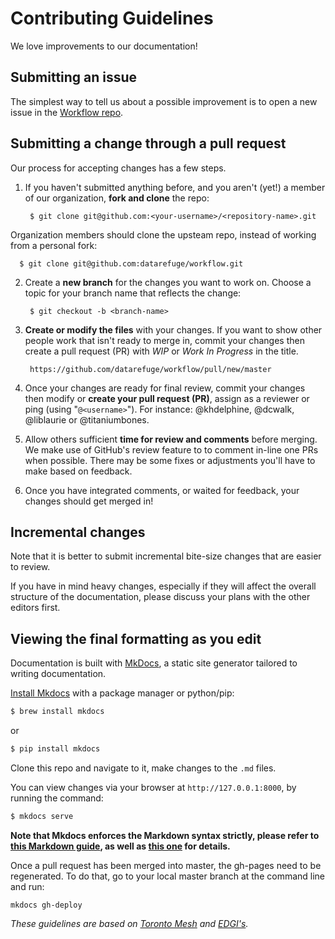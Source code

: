 # Contributing Guidelines

We love improvements to our documentation! 

## Submitting an issue

The simplest way to tell us about a possible improvement is to open a new issue in the [Workflow repo](https://github.com/datarefuge/workflow/issues).

## Submitting a change through a pull request

Our process for accepting changes has a few steps.

1. If you haven't submitted anything before, and you aren't (yet!) a member of our organization, **fork and clone** the repo:

        $ git clone git@github.com:<your-username>/<repository-name>.git

  Organization members should clone the upsteam repo, instead of working from a personal fork:

      $ git clone git@github.com:datarefuge/workflow.git

2. Create a **new branch** for the changes you want to work on. Choose a topic for your branch name that reflects the change:

        $ git checkout -b <branch-name>

3. **Create or modify the files** with your changes. If you want to show other people work that isn't ready to merge in, commit your changes then create a pull request (PR) with _WIP_ or _Work In Progress_ in the title.

        https://github.com/datarefuge/workflow/pull/new/master

4. Once your changes are ready for final review, commit your changes then modify or **create your pull request (PR)**, assign as a reviewer or ping (using "`@<username>`"). For instance: @khdelphine, @dcwalk, @liblaurie or @titaniumbones.

5. Allow others sufficient **time for review and comments** before merging. We make use of GitHub's review feature to to comment in-line one PRs when possible. There may be some fixes or adjustments you'll have to make based on feedback.

6. Once you have integrated comments, or waited for feedback, your changes should get merged in!

## Incremental changes
Note that it is better to submit incremental bite-size changes that are easier to review. 

If you have in mind heavy changes, especially if they will affect the overall structure of the documentation, please discuss your plans with the other editors first.

## Viewing the final formatting as you edit

Documentation is built with [MkDocs](http://www.mkdocs.org/), a static site generator tailored to writing documentation. 

[Install Mkdocs](http://www.mkdocs.org/#installation) with a package manager or python/pip:

```sh
$ brew install mkdocs
```
or
```sh
$ pip install mkdocs
```

Clone this repo and navigate to it, make changes to the `.md` files. 

You can view changes via your browser at `http://127.0.0.1:8000`, by running the command:

```sh
$ mkdocs serve
```

**Note that Mkdocs enforces the Markdown syntax strictly, please refer to [this Markdown guide](https://guides.github.com/features/mastering-markdown/), as well as [this one](http://www.mkdocs.org/user-guide/writing-your-docs/#markdown-extensions) for details.**

Once a pull request has been merged into master, the gh-pages need to be regenerated. To do that, go to your local master branch at the command line and run: 
```
mkdocs gh-deploy
```

_These guidelines are based on [Toronto Mesh](https://github.com/tomeshnet) and [EDGI's](https://github.com/edgi-govdata-archiving)._
